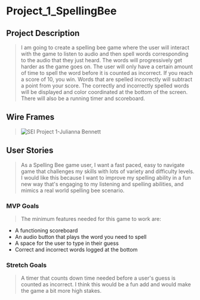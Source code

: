 # Project_1_SpellingBee

## Project Description
> I am going to create a spelling bee game where the user will interact with the game to listen to audio and then spell words corresponding to the audio that they just heard. The words will progressively get harder as the game goes on. The user will only have a certain amount of time to spell the word before it is counted as incorrect. If you reach a score of 10, you win. Words that are spelled incorrectly will subtract a point from your score. The correctly and incorrectly spelled words will be displayed and color coordinated at the bottom of the screen. There will also be a running timer and scoreboard.

## Wire Frames
> ![SEI Project 1-Julianna Bennett](https://github.com/julibennett/Project_1_SpellingBee/assets/133553039/f915e605-e9ab-4fec-ac30-db5c91c0a190)

## User Stories
> As a Spelling Bee game user, I want a fast paced, easy to navigate game that challenges my skills with lots of variety and difficulty levels. I would like this because I want to improve my spelling ability in a fun new way that's engaging to my listening and spelling abilities, and mimics a real world spelling bee scenario.

### MVP Goals
> The minimum features needed for this game to work are:
- A functioning scoreboard
- An audio button that plays the word you need to spell
- A space for the user to type in their guess
- Correct and incorrect words logged at the bottom

### Stretch Goals
> A timer that counts down time needed before a user's guess is counted as incorrect. I think this would be a fun add and would make the game a bit more high stakes.
